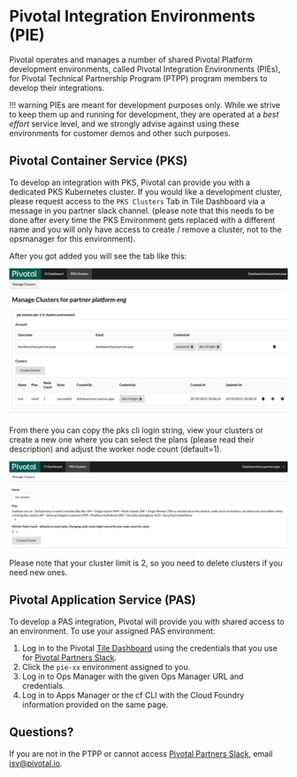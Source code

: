 # Pivotal Integration Environments (PIE)

Pivotal operates and manages a number of shared Pivotal Platform development environments,
called Pivotal Integration Environments (PIEs),
for Pivotal Technical Partnership Program (PTPP) program members to develop their integrations.

!!! warning
    PIEs are meant for development purposes only.
    While we strive to keep them up and running for development, they are operated at a *best effort* service level,
    and we strongly advise against using these environments for customer demos and other such purposes.

## Pivotal Container Service (PKS)

To develop an integration with PKS, Pivotal can provide you with a dedicated PKS Kubernetes cluster.
If you would like a development cluster, please request access to the `PKS Clusters` Tab in Tile Dashboard via a message in you partner slack channel. (please note that this needs to be done after every time the PKS Environment gets replaced with a different name and you will only have access to create / remove a cluster, not to the opsmanager for this environment).

After you got added you will see the tab like this:

![Screenshot](img/pksctl_manage_clusters.png)

From there you can copy the pks cli login string, view your clusters or create a new one where you can select the plans (please read their description) and adjust the worker node count (default=1).

![Screenshot](img/pksctl_create_cluster.png)

Please note that your cluster limit is 2, so you need to delete clusters if you need new ones.

## Pivotal Application Service (PAS)

To develop a PAS integration, Pivotal will provide you with shared access to an environment.
To use your assigned PAS environment:

1. Log in to the Pivotal [Tile Dashboard](https://tile-dashboard.cfapps.io/)
using the credentials that you use for [Pivotal Partners Slack](https://pivotalpartners.slack.com/).
1. Click the `pie-xx` environment assigned to you.
1. Log in to Ops Manager with the given Ops Manager URL and credentials.
1. Log in to Apps Manager or the cf CLI with the Cloud Foundry information provided on the same page.

## Questions?

If you are not in the PTPP or cannot access [Pivotal Partners Slack](https://pivotalpartners.slack.com/),
email [isv@pivotal.io](mailto:isv@pivotal.io).
